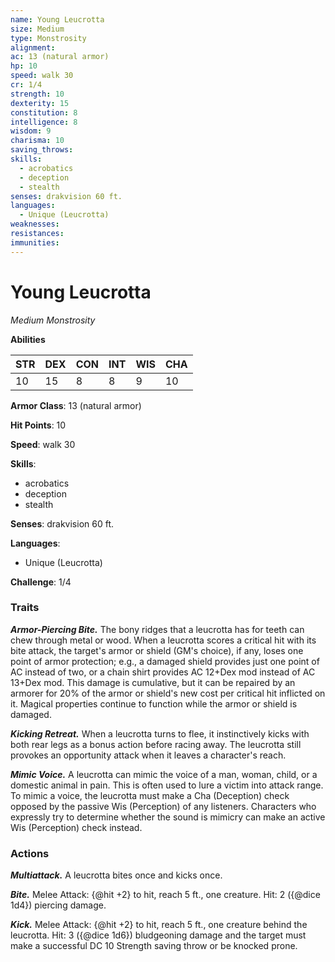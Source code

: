 ```yaml
---
name: Young Leucrotta
size: Medium
type: Monstrosity
alignment: 
ac: 13 (natural armor)
hp: 10
speed: walk 30
cr: 1/4
strength: 10
dexterity: 15
constitution: 8
intelligence: 8
wisdom: 9
charisma: 10
saving_throws:
skills:
  - acrobatics
  - deception
  - stealth
senses: drakvision 60 ft.
languages:
  - Unique (Leucrotta)
weaknesses:
resistances:
immunities:
---
```


# Young Leucrotta

*Medium Monstrosity*

**Abilities**

| STR | DEX | CON | INT | WIS | CHA |
| --- | --- | --- | --- | --- | --- |
| 10 | 15 | 8 | 8 | 9 | 10 |

**Armor Class**: 13 (natural armor)

**Hit Points**: 10

**Speed**: walk 30

**Skills**:
  - acrobatics
  - deception
  - stealth

**Senses**: drakvision 60 ft.

**Languages**:
  - Unique (Leucrotta)

**Challenge**: 1/4

### Traits
***Armor-Piercing Bite.*** The bony ridges that a leucrotta has for teeth can chew through metal or wood. When a leucrotta scores a critical hit with its bite attack, the target's armor or shield (GM's choice), if any, loses one point of armor protection; e.g., a damaged shield provides just one point of AC instead of two, or a chain shirt provides AC 12+Dex mod instead of AC 13+Dex mod. This damage is cumulative, but it can be repaired by an armorer for 20% of the armor or shield's new cost per critical hit inflicted on it. Magical properties continue to function while the armor or shield is damaged.

***Kicking Retreat.*** When a leucrotta turns to flee, it instinctively kicks with both rear legs as a bonus action before racing away. The leucrotta still provokes an opportunity attack when it leaves a character's reach.

***Mimic Voice.*** A leucrotta can mimic the voice of a man, woman, child, or a domestic animal in pain. This is often used to lure a victim into attack range. To mimic a voice, the leucrotta must make a Cha (Deception) check opposed by the passive Wis (Perception) of any listeners. Characters who expressly try to determine whether the sound is mimicry can make an active Wis (Perception) check instead.

### Actions
***Multiattack.*** A leucrotta bites once and kicks once.

***Bite.*** Melee Attack: {@hit +2} to hit, reach 5 ft., one creature. Hit: 2 ({@dice 1d4}) piercing damage.

***Kick.*** Melee Attack: {@hit +2} to hit, reach 5 ft., one creature behind the leucrotta. Hit: 3 ({@dice 1d6}) bludgeoning damage and the target must make a successful DC 10 Strength saving throw or be knocked prone.

